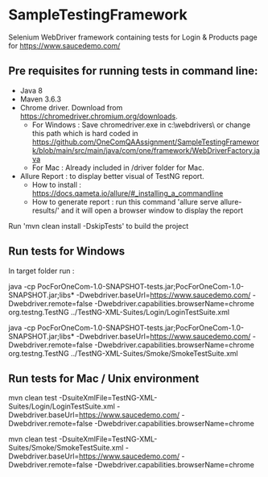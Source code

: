 # SampleTestingFramework
Selenium WebDriver framework containing tests for Login & Products page for
https://www.saucedemo.com/

## Pre requisites for running tests in command line:

- Java 8
- Maven 3.6.3
- Chrome driver. Download from https://chromedriver.chromium.org/downloads. 
  - For Windows : Save chromedriver.exe in c:\webdrivers\ or change this path which is hard coded in https://github.com/OneComQAAssignment/SampleTestingFramework/blob/main/src/main/java/com/one/framework/WebDriverFactory.java
  - For Mac : Already included in /driver folder for Mac.
- Allure Report : to display better visual of TestNG report.
  - How to install : https://docs.qameta.io/allure/#_installing_a_commandline
  - How to generate report : run this command 'allure serve allure-results/' and it will open a browser window to display the report

Run 'mvn clean install -DskipTests' to build the project 

## Run tests for Windows
In target folder run :

java -cp PocForOneCom-1.0-SNAPSHOT-tests.jar;PocForOneCom-1.0-SNAPSHOT.jar;libs\* -Dwebdriver.baseUrl=https://www.saucedemo.com/ -Dwebdriver.remote=false -Dwebdriver.capabilities.browserName=chrome org.testng.TestNG ../TestNG-XML-Suites/Login/LoginTestSuite.xml

java -cp PocForOneCom-1.0-SNAPSHOT-tests.jar;PocForOneCom-1.0-SNAPSHOT.jar;libs\* -Dwebdriver.baseUrl=https://www.saucedemo.com/ -Dwebdriver.remote=false -Dwebdriver.capabilities.browserName=chrome org.testng.TestNG ../TestNG-XML-Suites/Smoke/SmokeTestSuite.xml

## Run tests for Mac / Unix environment
mvn clean test -DsuiteXmlFile=TestNG-XML-Suites/Login/LoginTestSuite.xml -Dwebdriver.baseUrl=https://www.saucedemo.com/ -Dwebdriver.remote=false -Dwebdriver.capabilities.browserName=chrome

mvn clean test -DsuiteXmlFile=TestNG-XML-Suites/Smoke/SmokeTestSuite.xml -Dwebdriver.baseUrl=https://www.saucedemo.com/ -Dwebdriver.remote=false -Dwebdriver.capabilities.browserName=chrome